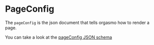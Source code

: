 # PageConfig

The `pageConfig` is the json document that tells orgasmo how to render a page.

You can take a look at the [pageConfig JSON schema](https://github.com/hacknlove/orgasmoproject/tree/main/orgasmo/src/schemas/pageConfigSchema.json)
